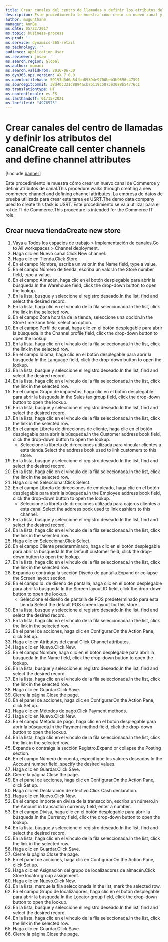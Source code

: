 ```yaml
---
title: Crear canales del centro de llamadas y definir los atributos del canal
description: Este procedimiento le muestra cómo crear un nuevo canal y definir atributos de canal.
author: mugunthanm
manager: AnnBe
ms.date: 05/22/2017
ms.topic: business-process
ms.prod: ''
ms.service: dynamics-365-retail
ms.technology: ''
audience: Application User
ms.reviewer: josaw
ms.search.region: Global
ms.author: mumani
ms.search.validFrom: 2016-06-30
ms.dyn365.ops.version: AX 7.0.0
ms.openlocfilehash: 59193d5d6a54fba89394e9700beb3b9596c47391
ms.sourcegitcommit: 38d40c331c8894acb7b119c5073e3088b54776c1
ms.translationtype: HT
ms.contentlocale: es-ES
ms.lasthandoff: 01/15/2021
ms.locfileid: "4976573"
---
```

# <a name="create-call-center-channels-and-define-channel-attributes"></a><span data-ttu-id="fe2ef-103">Crear canales del centro de llamadas y definir los atributos del canal</span><span class="sxs-lookup"><span data-stu-id="fe2ef-103">Create call center channels and define channel attributes</span></span>

[!include [banner](../includes/banner.md)]

<span data-ttu-id="fe2ef-104">Este procedimiento le muestra cómo crear un nuevo canal de Commerce y definir atributos de canal.</span><span class="sxs-lookup"><span data-stu-id="fe2ef-104">This procedure walks through creating a new commerce channel and defining channel attributes.</span></span> <span data-ttu-id="fe2ef-105">La empresa de datos de prueba utilizada para crear esta tarea es USRT.</span><span class="sxs-lookup"><span data-stu-id="fe2ef-105">The demo data company used to create this task is USRT.</span></span> <span data-ttu-id="fe2ef-106">Este procedimiento se va a utilizar para el rol de TI de Commerce.</span><span class="sxs-lookup"><span data-stu-id="fe2ef-106">This procedure is intended for the Commerce IT role.</span></span>


## <a name="create-new-store"></a><span data-ttu-id="fe2ef-107">Crear nueva tienda</span><span class="sxs-lookup"><span data-stu-id="fe2ef-107">Create new store</span></span>
1. <span data-ttu-id="fe2ef-108">Vaya a Todos los espacios de trabajo > Implementación de canales.</span><span class="sxs-lookup"><span data-stu-id="fe2ef-108">Go to All workspaces > Channel deployment.</span></span>
2. <span data-ttu-id="fe2ef-109">Haga clic en Nuevo canal.</span><span class="sxs-lookup"><span data-stu-id="fe2ef-109">Click New channel.</span></span>
3. <span data-ttu-id="fe2ef-110">Haga clic en Tienda.</span><span class="sxs-lookup"><span data-stu-id="fe2ef-110">Click Store.</span></span>
4. <span data-ttu-id="fe2ef-111">En el campo Nombre, escriba un valor.</span><span class="sxs-lookup"><span data-stu-id="fe2ef-111">In the Name field, type a value.</span></span>
5. <span data-ttu-id="fe2ef-112">En el campo Número de tienda, escriba un valor.</span><span class="sxs-lookup"><span data-stu-id="fe2ef-112">In the Store number field, type a value.</span></span>
6. <span data-ttu-id="fe2ef-113">En el campo Almacén, haga clic en el botón desplegable para abrir la búsqueda.</span><span class="sxs-lookup"><span data-stu-id="fe2ef-113">In the Warehouse field, click the drop-down button to open the lookup.</span></span>
7. <span data-ttu-id="fe2ef-114">En la lista, busque y seleccione el registro deseado.</span><span class="sxs-lookup"><span data-stu-id="fe2ef-114">In the list, find and select the desired record.</span></span>
8. <span data-ttu-id="fe2ef-115">En la lista, haga clic en el vínculo de la fila seleccionada.</span><span class="sxs-lookup"><span data-stu-id="fe2ef-115">In the list, click the link in the selected row.</span></span>
9. <span data-ttu-id="fe2ef-116">En el campo Zona horaria de la tienda, seleccione una opción.</span><span class="sxs-lookup"><span data-stu-id="fe2ef-116">In the Store time zone field, select an option.</span></span>
10. <span data-ttu-id="fe2ef-117">En el campo Perfil de canal, haga clic en el botón desplegable para abrir la búsqueda.</span><span class="sxs-lookup"><span data-stu-id="fe2ef-117">In the Channel profile field, click the drop-down button to open the lookup.</span></span>
11. <span data-ttu-id="fe2ef-118">En la lista, haga clic en el vínculo de la fila seleccionada.</span><span class="sxs-lookup"><span data-stu-id="fe2ef-118">In the list, click the link in the selected row.</span></span>
12. <span data-ttu-id="fe2ef-119">En el campo Idioma, haga clic en el botón desplegable para abrir la búsqueda.</span><span class="sxs-lookup"><span data-stu-id="fe2ef-119">In the Language field, click the drop-down button to open the lookup.</span></span>
13. <span data-ttu-id="fe2ef-120">En la lista, busque y seleccione el registro deseado.</span><span class="sxs-lookup"><span data-stu-id="fe2ef-120">In the list, find and select the desired record.</span></span>
14. <span data-ttu-id="fe2ef-121">En la lista, haga clic en el vínculo de la fila seleccionada.</span><span class="sxs-lookup"><span data-stu-id="fe2ef-121">In the list, click the link in the selected row.</span></span>
15. <span data-ttu-id="fe2ef-122">En el campo Grupo de impuestos, haga clic en el botón desplegable para abrir la búsqueda.</span><span class="sxs-lookup"><span data-stu-id="fe2ef-122">In the Sales tax group field, click the drop-down button to open the lookup.</span></span>
16. <span data-ttu-id="fe2ef-123">En la lista, busque y seleccione el registro deseado.</span><span class="sxs-lookup"><span data-stu-id="fe2ef-123">In the list, find and select the desired record.</span></span>
17. <span data-ttu-id="fe2ef-124">En la lista, haga clic en el vínculo de la fila seleccionada.</span><span class="sxs-lookup"><span data-stu-id="fe2ef-124">In the list, click the link in the selected row.</span></span>
18. <span data-ttu-id="fe2ef-125">En el campo Libreta de direcciones de cliente, haga clic en el botón desplegable para abrir la búsqueda.</span><span class="sxs-lookup"><span data-stu-id="fe2ef-125">In the Customer address book field, click the drop-down button to open the lookup.</span></span>
    * <span data-ttu-id="fe2ef-126">Seleccione la libreta de direcciones utilizada para vincular clientes a esta tienda.</span><span class="sxs-lookup"><span data-stu-id="fe2ef-126">Select the address book used to link customers to this store.</span></span>  
19. <span data-ttu-id="fe2ef-127">En la lista, busque y seleccione el registro deseado.</span><span class="sxs-lookup"><span data-stu-id="fe2ef-127">In the list, find and select the desired record.</span></span>
20. <span data-ttu-id="fe2ef-128">En la lista, haga clic en el vínculo de la fila seleccionada.</span><span class="sxs-lookup"><span data-stu-id="fe2ef-128">In the list, click the link in the selected row.</span></span>
21. <span data-ttu-id="fe2ef-129">Haga clic en Seleccionar.</span><span class="sxs-lookup"><span data-stu-id="fe2ef-129">Click Select.</span></span>
22. <span data-ttu-id="fe2ef-130">En el campo Libreta de direcciones de empleado, haga clic en el botón desplegable para abrir la búsqueda.</span><span class="sxs-lookup"><span data-stu-id="fe2ef-130">In the Employee address book field, click the drop-down button to open the lookup.</span></span>
    * <span data-ttu-id="fe2ef-131">Seleccione la libreta de direcciones utilizada para cajeros clientes a esta canal.</span><span class="sxs-lookup"><span data-stu-id="fe2ef-131">Select the address book used to link cashiers to this channel.</span></span>  
23. <span data-ttu-id="fe2ef-132">En la lista, busque y seleccione el registro deseado.</span><span class="sxs-lookup"><span data-stu-id="fe2ef-132">In the list, find and select the desired record.</span></span>
24. <span data-ttu-id="fe2ef-133">En la lista, haga clic en el vínculo de la fila seleccionada.</span><span class="sxs-lookup"><span data-stu-id="fe2ef-133">In the list, click the link in the selected row.</span></span>
25. <span data-ttu-id="fe2ef-134">Haga clic en Seleccionar.</span><span class="sxs-lookup"><span data-stu-id="fe2ef-134">Click Select.</span></span>
26. <span data-ttu-id="fe2ef-135">En el campo Cliente predeterminado, haga clic en el botón desplegable para abrir la búsqueda.</span><span class="sxs-lookup"><span data-stu-id="fe2ef-135">In the Default customer field, click the drop-down button to open the lookup.</span></span>
27. <span data-ttu-id="fe2ef-136">En la lista, haga clic en el vínculo de la fila seleccionada.</span><span class="sxs-lookup"><span data-stu-id="fe2ef-136">In the list, click the link in the selected row.</span></span>
28. <span data-ttu-id="fe2ef-137">Expanda o contraiga la sección Diseño de pantalla.</span><span class="sxs-lookup"><span data-stu-id="fe2ef-137">Expand or collapse the Screen layout section.</span></span>
29. <span data-ttu-id="fe2ef-138">En el campo Id. de diseño de pantalla, haga clic en el botón desplegable para abrir la búsqueda.</span><span class="sxs-lookup"><span data-stu-id="fe2ef-138">In the Screen layout ID field, click the drop-down button to open the lookup.</span></span>
    * <span data-ttu-id="fe2ef-139">Seleccione el diseño de pantalla de POS predeterminado para esta tienda.</span><span class="sxs-lookup"><span data-stu-id="fe2ef-139">Select the default POS screen layout for this store.</span></span>  
30. <span data-ttu-id="fe2ef-140">En la lista, busque y seleccione el registro deseado.</span><span class="sxs-lookup"><span data-stu-id="fe2ef-140">In the list, find and select the desired record.</span></span>
31. <span data-ttu-id="fe2ef-141">En la lista, haga clic en el vínculo de la fila seleccionada.</span><span class="sxs-lookup"><span data-stu-id="fe2ef-141">In the list, click the link in the selected row.</span></span>
32. <span data-ttu-id="fe2ef-142">En el panel de acciones, haga clic en Configurar.</span><span class="sxs-lookup"><span data-stu-id="fe2ef-142">On the Action Pane, click Set up.</span></span>
33. <span data-ttu-id="fe2ef-143">Haga clic en Atributos del canal.</span><span class="sxs-lookup"><span data-stu-id="fe2ef-143">Click Channel attributes.</span></span>
34. <span data-ttu-id="fe2ef-144">Haga clic en Nuevo.</span><span class="sxs-lookup"><span data-stu-id="fe2ef-144">Click New.</span></span>
35. <span data-ttu-id="fe2ef-145">En el campo Nombre, haga clic en el botón desplegable para abrir la búsqueda.</span><span class="sxs-lookup"><span data-stu-id="fe2ef-145">In the Name field, click the drop-down button to open the lookup.</span></span>
36. <span data-ttu-id="fe2ef-146">En la lista, busque y seleccione el registro deseado.</span><span class="sxs-lookup"><span data-stu-id="fe2ef-146">In the list, find and select the desired record.</span></span>
37. <span data-ttu-id="fe2ef-147">En la lista, haga clic en el vínculo de la fila seleccionada.</span><span class="sxs-lookup"><span data-stu-id="fe2ef-147">In the list, click the link in the selected row.</span></span>
38. <span data-ttu-id="fe2ef-148">Haga clic en Guardar.</span><span class="sxs-lookup"><span data-stu-id="fe2ef-148">Click Save.</span></span>
39. <span data-ttu-id="fe2ef-149">Cierre la página.</span><span class="sxs-lookup"><span data-stu-id="fe2ef-149">Close the page.</span></span>
40. <span data-ttu-id="fe2ef-150">En el panel de acciones, haga clic en Configurar.</span><span class="sxs-lookup"><span data-stu-id="fe2ef-150">On the Action Pane, click Set up.</span></span>
41. <span data-ttu-id="fe2ef-151">Haga clic en Métodos de pago.</span><span class="sxs-lookup"><span data-stu-id="fe2ef-151">Click Payment methods.</span></span>
42. <span data-ttu-id="fe2ef-152">Haga clic en Nuevo.</span><span class="sxs-lookup"><span data-stu-id="fe2ef-152">Click New.</span></span>
43. <span data-ttu-id="fe2ef-153">En el campo Método de pago, haga clic en el botón desplegable para abrir la búsqueda.</span><span class="sxs-lookup"><span data-stu-id="fe2ef-153">In the Payment method field, click the drop-down button to open the lookup.</span></span>
44. <span data-ttu-id="fe2ef-154">En la lista, haga clic en el vínculo de la fila seleccionada.</span><span class="sxs-lookup"><span data-stu-id="fe2ef-154">In the list, click the link in the selected row.</span></span>
45. <span data-ttu-id="fe2ef-155">Expanda o contraiga la sección Registro.</span><span class="sxs-lookup"><span data-stu-id="fe2ef-155">Expand or collapse the Posting section.</span></span>
46. <span data-ttu-id="fe2ef-156">En el campo Número de cuenta, especifique los valores deseados.</span><span class="sxs-lookup"><span data-stu-id="fe2ef-156">In the Account number field, specify the desired values.</span></span>
47. <span data-ttu-id="fe2ef-157">Haga clic en Guardar.</span><span class="sxs-lookup"><span data-stu-id="fe2ef-157">Click Save.</span></span>
48. <span data-ttu-id="fe2ef-158">Cierre la página.</span><span class="sxs-lookup"><span data-stu-id="fe2ef-158">Close the page.</span></span>
49. <span data-ttu-id="fe2ef-159">En el panel de acciones, haga clic en Configurar.</span><span class="sxs-lookup"><span data-stu-id="fe2ef-159">On the Action Pane, click Set up.</span></span>
50. <span data-ttu-id="fe2ef-160">Haga clic en Declaración de efectivo.</span><span class="sxs-lookup"><span data-stu-id="fe2ef-160">Click Cash declaration.</span></span>
51. <span data-ttu-id="fe2ef-161">Haga clic en Nuevo.</span><span class="sxs-lookup"><span data-stu-id="fe2ef-161">Click New.</span></span>
52. <span data-ttu-id="fe2ef-162">En el campo Importe en divisa de la transacción, escriba un número.</span><span class="sxs-lookup"><span data-stu-id="fe2ef-162">In the Amount in transaction currency field, enter a number.</span></span>
53. <span data-ttu-id="fe2ef-163">En el campo Divisa, haga clic en el botón desplegable para abrir la búsqueda.</span><span class="sxs-lookup"><span data-stu-id="fe2ef-163">In the Currency field, click the drop-down button to open the lookup.</span></span>
54. <span data-ttu-id="fe2ef-164">En la lista, busque y seleccione el registro deseado.</span><span class="sxs-lookup"><span data-stu-id="fe2ef-164">In the list, find and select the desired record.</span></span>
55. <span data-ttu-id="fe2ef-165">En la lista, haga clic en el vínculo de la fila seleccionada.</span><span class="sxs-lookup"><span data-stu-id="fe2ef-165">In the list, click the link in the selected row.</span></span>
56. <span data-ttu-id="fe2ef-166">Haga clic en Guardar.</span><span class="sxs-lookup"><span data-stu-id="fe2ef-166">Click Save.</span></span>
57. <span data-ttu-id="fe2ef-167">Cierre la página.</span><span class="sxs-lookup"><span data-stu-id="fe2ef-167">Close the page.</span></span>
58. <span data-ttu-id="fe2ef-168">En el panel de acciones, haga clic en Configurar.</span><span class="sxs-lookup"><span data-stu-id="fe2ef-168">On the Action Pane, click Set up.</span></span>
59. <span data-ttu-id="fe2ef-169">Haga clic en Asignación del grupo de localizadores de almacén.</span><span class="sxs-lookup"><span data-stu-id="fe2ef-169">Click Store locator group assignment.</span></span>
60. <span data-ttu-id="fe2ef-170">Haga clic en Nuevo.</span><span class="sxs-lookup"><span data-stu-id="fe2ef-170">Click New.</span></span>
61. <span data-ttu-id="fe2ef-171">En la lista, marque la fila seleccionada.</span><span class="sxs-lookup"><span data-stu-id="fe2ef-171">In the list, mark the selected row.</span></span>
62. <span data-ttu-id="fe2ef-172">En el campo Grupo de localizadores, haga clic en el botón desplegable para abrir la búsqueda.</span><span class="sxs-lookup"><span data-stu-id="fe2ef-172">In the Locator group field, click the drop-down button to open the lookup.</span></span>
63. <span data-ttu-id="fe2ef-173">En la lista, busque y seleccione el registro deseado.</span><span class="sxs-lookup"><span data-stu-id="fe2ef-173">In the list, find and select the desired record.</span></span>
64. <span data-ttu-id="fe2ef-174">En la lista, haga clic en el vínculo de la fila seleccionada.</span><span class="sxs-lookup"><span data-stu-id="fe2ef-174">In the list, click the link in the selected row.</span></span>
65. <span data-ttu-id="fe2ef-175">Haga clic en Guardar.</span><span class="sxs-lookup"><span data-stu-id="fe2ef-175">Click Save.</span></span>
66. <span data-ttu-id="fe2ef-176">Cierre la página.</span><span class="sxs-lookup"><span data-stu-id="fe2ef-176">Close the page.</span></span>


